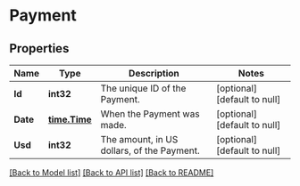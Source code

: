 # Payment

## Properties
Name | Type | Description | Notes
------------ | ------------- | ------------- | -------------
**Id** | **int32** | The unique ID of the Payment. | [optional] [default to null]
**Date** | [**time.Time**](time.Time.md) | When the Payment was made. | [optional] [default to null]
**Usd** | **int32** | The amount, in US dollars, of the Payment. | [optional] [default to null]

[[Back to Model list]](../README.md#documentation-for-models) [[Back to API list]](../README.md#documentation-for-api-endpoints) [[Back to README]](../README.md)

